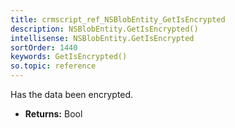 ```yaml
---
title: crmscript_ref_NSBlobEntity_GetIsEncrypted
description: NSBlobEntity.GetIsEncrypted()
intellisense: NSBlobEntity.GetIsEncrypted
sortOrder: 1440
keywords: GetIsEncrypted()
so.topic: reference
---
```



Has the data been encrypted.



* **Returns:** Bool


